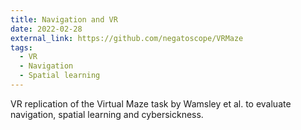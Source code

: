 ```yaml
---
title: Navigation and VR
date: 2022-02-28
external_link: https://github.com/negatoscope/VRMaze
tags:
  - VR
  - Navigation
  - Spatial learning
---
```


VR replication of the Virtual Maze task by Wamsley et al. to evaluate navigation, spatial learning and cybersickness.

<!--more-->
